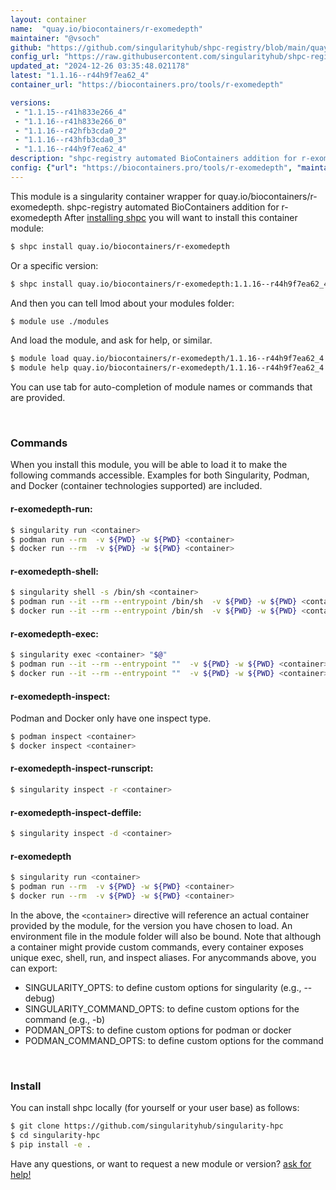 ```yaml
---
layout: container
name:  "quay.io/biocontainers/r-exomedepth"
maintainer: "@vsoch"
github: "https://github.com/singularityhub/shpc-registry/blob/main/quay.io/biocontainers/r-exomedepth/container.yaml"
config_url: "https://raw.githubusercontent.com/singularityhub/shpc-registry/main/quay.io/biocontainers/r-exomedepth/container.yaml"
updated_at: "2024-12-26 03:35:48.021178"
latest: "1.1.16--r44h9f7ea62_4"
container_url: "https://biocontainers.pro/tools/r-exomedepth"

versions:
 - "1.1.15--r41h833e266_4"
 - "1.1.16--r41h833e266_0"
 - "1.1.16--r42hfb3cda0_2"
 - "1.1.16--r43hfb3cda0_3"
 - "1.1.16--r44h9f7ea62_4"
description: "shpc-registry automated BioContainers addition for r-exomedepth"
config: {"url": "https://biocontainers.pro/tools/r-exomedepth", "maintainer": "@vsoch", "description": "shpc-registry automated BioContainers addition for r-exomedepth", "latest": {"1.1.16--r44h9f7ea62_4": "sha256:a9e1ddb3c852780bd0c40ddfe748232d43bc0ccc82a78b3b0ca996428ed34860"}, "tags": {"1.1.15--r41h833e266_4": "sha256:f7334c772f7021dbb89c372c7ffaad7b942d9eb1c13dd845522f8811648ffaf9", "1.1.16--r41h833e266_0": "sha256:d54cb6d7fc94f45fd6c3ead257e51263f0f68a1997b67fd81338e97105fe82eb", "1.1.16--r42hfb3cda0_2": "sha256:1455140a848025c0a8ee77becdcd904fd8cce95b6656b0e138f079438f03acbb", "1.1.16--r43hfb3cda0_3": "sha256:33a39c1cde9a14626a42738db867e5081b891c85571fc4b9d8e301dff828867f", "1.1.16--r44h9f7ea62_4": "sha256:a9e1ddb3c852780bd0c40ddfe748232d43bc0ccc82a78b3b0ca996428ed34860"}, "docker": "quay.io/biocontainers/r-exomedepth"}
---
```


This module is a singularity container wrapper for quay.io/biocontainers/r-exomedepth.
shpc-registry automated BioContainers addition for r-exomedepth
After [installing shpc](#install) you will want to install this container module:


```bash
$ shpc install quay.io/biocontainers/r-exomedepth
```

Or a specific version:

```bash
$ shpc install quay.io/biocontainers/r-exomedepth:1.1.16--r44h9f7ea62_4
```

And then you can tell lmod about your modules folder:

```bash
$ module use ./modules
```

And load the module, and ask for help, or similar.

```bash
$ module load quay.io/biocontainers/r-exomedepth/1.1.16--r44h9f7ea62_4
$ module help quay.io/biocontainers/r-exomedepth/1.1.16--r44h9f7ea62_4
```

You can use tab for auto-completion of module names or commands that are provided.

<br>

### Commands

When you install this module, you will be able to load it to make the following commands accessible.
Examples for both Singularity, Podman, and Docker (container technologies supported) are included.

#### r-exomedepth-run:

```bash
$ singularity run <container>
$ podman run --rm  -v ${PWD} -w ${PWD} <container>
$ docker run --rm  -v ${PWD} -w ${PWD} <container>
```

#### r-exomedepth-shell:

```bash
$ singularity shell -s /bin/sh <container>
$ podman run --it --rm --entrypoint /bin/sh  -v ${PWD} -w ${PWD} <container>
$ docker run --it --rm --entrypoint /bin/sh  -v ${PWD} -w ${PWD} <container>
```

#### r-exomedepth-exec:

```bash
$ singularity exec <container> "$@"
$ podman run --it --rm --entrypoint ""  -v ${PWD} -w ${PWD} <container> "$@"
$ docker run --it --rm --entrypoint ""  -v ${PWD} -w ${PWD} <container> "$@"
```

#### r-exomedepth-inspect:

Podman and Docker only have one inspect type.

```bash
$ podman inspect <container>
$ docker inspect <container>
```

#### r-exomedepth-inspect-runscript:

```bash
$ singularity inspect -r <container>
```

#### r-exomedepth-inspect-deffile:

```bash
$ singularity inspect -d <container>
```



#### r-exomedepth

```bash
$ singularity run <container>
$ podman run --rm  -v ${PWD} -w ${PWD} <container>
$ docker run --rm  -v ${PWD} -w ${PWD} <container>
```


In the above, the `<container>` directive will reference an actual container provided
by the module, for the version you have chosen to load. An environment file in the
module folder will also be bound. Note that although a container
might provide custom commands, every container exposes unique exec, shell, run, and
inspect aliases. For anycommands above, you can export:

 - SINGULARITY_OPTS: to define custom options for singularity (e.g., --debug)
 - SINGULARITY_COMMAND_OPTS: to define custom options for the command (e.g., -b)
 - PODMAN_OPTS: to define custom options for podman or docker
 - PODMAN_COMMAND_OPTS: to define custom options for the command

<br>

### Install

You can install shpc locally (for yourself or your user base) as follows:

```bash
$ git clone https://github.com/singularityhub/singularity-hpc
$ cd singularity-hpc
$ pip install -e .
```

Have any questions, or want to request a new module or version? [ask for help!](https://github.com/singularityhub/singularity-hpc/issues)